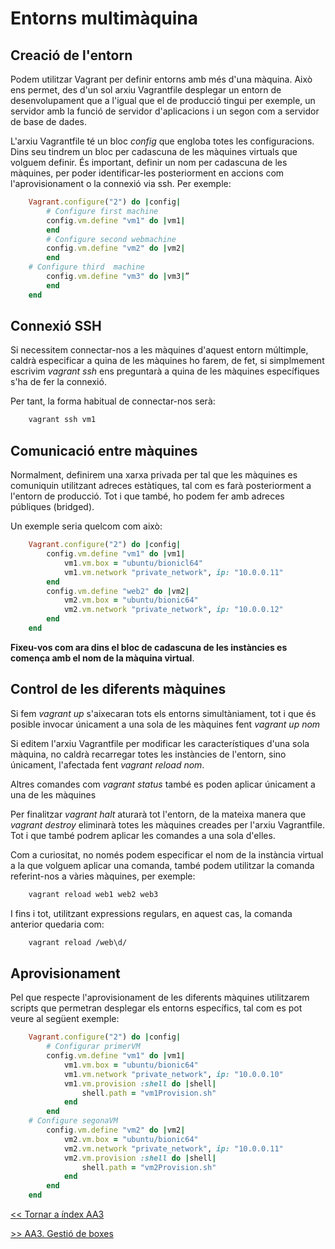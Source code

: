 # Entorns multimàquina

## Creació de l'entorn

Podem utilitzar Vagrant per definir entorns amb més d'una màquina. Això ens permet, des d'un sol arxiu Vagrantfile desplegar un entorn de desenvolupament que a l'igual que el de producció tingui per exemple, un servidor amb la funció de servidor d'aplicacions i un segon com  a servidor de base de dades.

L'arxiu Vagrantfile té un bloc *config* que engloba totes les configuracions. Dins seu tindrem un bloc per cadascuna de les màquines virtuals que volguem definir. És important, definir un nom per cadascuna de les màquines, per poder identificar-les posteriorment en accions com l'aprovisionament o la connexió via ssh. Per exemple:

```ruby
    Vagrant.configure("2") do |config|
        # Configure first machine
        config.vm.define "vm1" do |vm1|
        end
        # Configure second webmachine
        config.vm.define "vm2" do |vm2|
        end
    # Configure third  machine
        config.vm.define "vm3" do |vm3|”
        end
    end
 ```

## Connexió SSH

Si necessitem connectar-nos a les màquines d'aquest entorn múltimple, caldrà especificar a quina de les màquines ho farem, de fet, si simplmement escrivim *vagrant ssh* ens preguntarà a quina de les màquines específiques s'ha de fer la connexió.

Per tant, la forma habitual de connectar-nos serà:

```bash
    vagrant ssh vm1
```

## Comunicació entre màquines

Normalment, definirem una xarxa privada per tal que les màquines es comuniquin utilitzant adreces estàtiques, tal com es farà posteriorment a l'entorn de producció. Tot i que també, ho podem fer amb adreces públiques (bridged).

Un exemple seria quelcom com això:

```ruby
    Vagrant.configure("2") do |config|
        config.vm.define "vm1" do |vm1|
            vm1.vm.box = "ubuntu/bionicl64"
            vm1.vm.network "private_network", ip: "10.0.0.11"
        end
        config.vm.define "web2" do |vm2|
            vm2.vm.box = "ubuntu/bionic64"
            vm2.vm.network "private_network", ip: "10.0.0.12"
        end
    end
```

**Fixeu-vos com ara dins el bloc de cadascuna de les instàncies es comença amb el nom de la màquina virtual**.

## Control de les diferents màquines

Si fem *vagrant up* s'aixecaran tots els entorns simultàniament, tot i que és posible invocar únicament a una sola de les màquines fent *vagrant up nom*

Si editem l'arxiu Vagrantfile per modificar les característiques d'una sola màquina, no caldrà recarregar totes les instàncies de l'entorn, sino únicament, l'afectada fent *vagrant reload nom*.

Altres comandes com *vagrant status* també es poden aplicar únicament a una de les màquines

Per finalitzar *vagrant halt* aturarà tot l'entorn, de la mateixa manera que *vagrant destroy* eliminarà totes les màquines creades per l'arxiu Vagrantfile. Tot i que també podrem aplicar les comandes a una sola d'elles.

Com a curiositat, no només podem especificar el nom de la instància virtual a la que volguem aplicar una comanda, també podem utilitzar la comanda referint-nos a vàries màquines, per exemple:

```bash
    vagrant reload web1 web2 web3
```

I fins i tot, utilitzant expressions regulars, en aquest cas, la comanda anterior quedaria com:

```bash
    vagrant reload /web\d/
```

## Aprovisionament

Pel que respecte l'aprovisionament de les diferents màquines utilitzarem scripts que permetran desplegar els entorns específics, tal com es pot veure al següent exemple:

```ruby
    Vagrant.configure("2") do |config|
        # Configurar primerVM
        config.vm.define "vm1" do |vm1|
            vm1.vm.box = "ubuntu/bionic64"
            vm1.vm.network "private_network", ip: "10.0.0.10"
            vm1.vm.provision :shell do |shell|
                shell.path = "vm1Provision.sh"
            end
        end
    # Configure segonaVM
        config.vm.define "vm2" do |vm2|
            vm2.vm.box = "ubuntu/bionic64"
            vm2.vm.network "private_network", ip: "10.0.0.11"
            vm2.vm.provision :shell do |shell|
                shell.path = "vm2Provision.sh"
            end
        end
    end
```

[<< Tornar a índex AA3](../README.md)

[>> AA3. Gestió de boxes](../T4)
